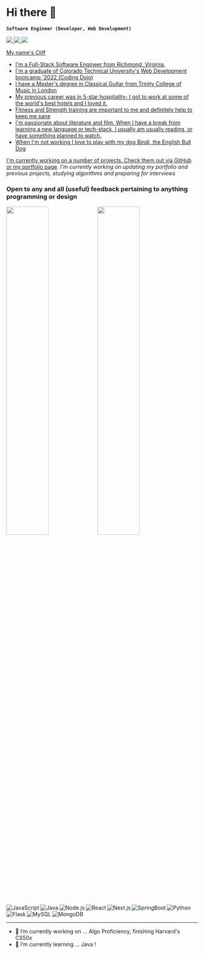 # Hi there 👋

**`Software Engineer (Developer, Web Development)`**

<a align="left" href="mailto:cliffstvnsn@gmail.com">
  <img src="https://img.shields.io/badge/Gmail-EA4538?style=for-the-badge&logo=gmail&logoColor=white" />
 </a>
<a href="https://www.linkedin.com/in/cliffordandrewstevenson">
  <img src="https://img.shields.io/badge/LinkedIn-0B66C3?style=for-the-badge&logo=linkedin&logoColor=white" />
 </a>
<a href/>
<a href="https://cliffstevensonsites.online/">
  <img src="https://img.shields.io/badge/Portfolio-90BE6D?style=for-the-badge&logo=netlify&logoColor=white" />
 </a>
<a href/>

My name's Cliff
- I'm a Full-Stack Software Engineer from Richmond, Virginia.
- I'm a graduate of Colorado Technical University's Web Development bootcamp '2022 (Coding Dojo)
- I have a Master's degree in Classical Guitar from Trinity College of Music in London
- My previous career was in 5-star hospitality- I got to work at some of the world's best hotels and I loved it.
- Fitness and Strength training are important to me and definitely help to keep me sane
- I'm passionate about literature and film. When I have a break from learning a new language or tech-stack, I usually am usually reading, or have something planned to watch.
- When I'm not working I love to play with my dog Bindi, the English Bull Dog


I'm currently working on a number of projects. Check them out via GitHub or my [portfolio page](https://cliffstevensonsites.online/). <em>I'm currently working on updating my portfolio and previous projects, studying algorithms and preparing for interviews</em>

### Open to any and all (useful) feedback pertaining to anything programming or design



<img align="left" width="47%" src="https://github-readme-stats.vercel.app/api?username=cliffstvnsn&show_icons=true&theme=radical" />

<img align="left" width="47%" src="https://github-readme-stats.vercel.app/api/top-langs/?username=cliffstvnsn&layout=compact" />

<img align="left" alt="JavaScript" src="https://img.shields.io/badge/javascript-%23323330.svg?style=for-the-badge&logo=javascript&logoColor=%23F7DF1E" />
<img align="left" alt="Java" src="https://img.shields.io/badge/java-%23ED8B00.svg?style=for-the-badge&logo=java&logoColor=white" />
<img alt="Python" src="https://img.shields.io/badge/python-3670A0?style=for-the-badge&logo=python&logoColor=ffdd54" />
<img align="left" alt="Node.js" src="https://img.shields.io/badge/node.js-6DA55F?style=for-the-badge&logo=node.js&logoColor=white" />
<img align="left" alt="React" src="https://img.shields.io/badge/react-%2320232a.svg?style=for-the-badge&logo=react&logoColor=%2361DAFB" />
<img align="left" alt="Next.js" src="https://img.shields.io/badge/Next-black?style=for-the-badge&logo=next.js&logoColor=white" />
<img align="left" alt="SpringBoot" src="https://img.shields.io/badge/spring-%236DB33F.svg?style=for-the-badge&logo=spring&logoColor=white" />
<img align="left" alt="Flask" src="https://img.shields.io/badge/flask-%23000.svg?style=for-the-badge&logo=flask&logoColor=white" />
<img align="left" alt="MySQL" src="https://img.shields.io/badge/mysql-%2300f.svg?style=for-the-badge&logo=mysql&logoColor=white" />
<img align="left" alt="MongoDB" src="https://img.shields.io/badge/MongoDB-%234ea94b.svg?style=for-the-badge&logo=mongodb&logoColor=white" />


##
----



- 🔭 I’m currently working on ... Algo Proficiency, finishing Harvard's CS50x
- 🌱 I’m currently learning ... Java !





